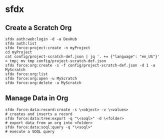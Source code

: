 # sfdx

## Create a Scratch Org

    sfdx auth:web:login -d -a DevHub
    sfdx auth:list
    sfdx force:project:create -n myProject
    cd myProject
    cat config/project-scratch-def.json | jq '. += {"language": "en_US"}' > tmp; mv tmp config/project-scratch-def.json
    sfdx force:org:create -s -f config/project-scratch-def.json -d 1 -a MyScratch
    sfdx force:org:list
    sfdx force:org:open -u MyScratch
    sfdx force:org:delete -u MyScratch

## Manage Data in Org

    sfdx force:data:record:create -s \<object> -v \<values>                 # creates and inserts a record
    sfdx force:data:tree:export -q "\<soql>" -d \<folder>                   # export data from an org into <folder>
    sfdx force:data:soql:query -q "\<soql>"                                # execute a SOQL query

